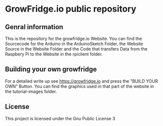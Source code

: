 # GrowFridge.io public repository



## Genral information

This is the repository for the growfridge.io Website.
You can find the Sourcecode for the Arduino in the ArduinoSketch Folder, the Website Source in the Website Folder and the Code that transfers Data from the Raspbery Pi to the Website in the rpiclient folder.

## Building your own growfridge
For a detailed write up see https://growfridge.io and press the "BUILD YOUR OWN" Button.
You can find the graphics used in that part of the website in the tutorial-images folder.

## License
This project is licensed under the Gnu Public License 3
